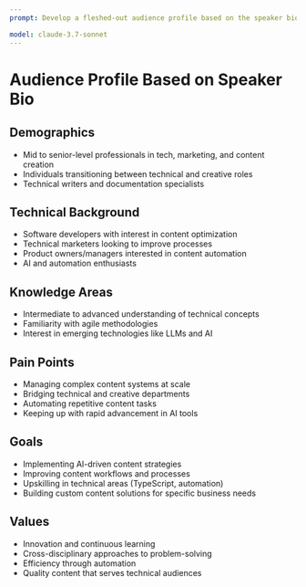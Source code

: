 ```yaml
---
prompt: Develop a fleshed-out audience profile based on the speaker bio @bio.md.

model: claude-3.7-sonnet
---
```



# Audience Profile Based on Speaker Bio

## Demographics
- Mid to senior-level professionals in tech, marketing, and content creation
- Individuals transitioning between technical and creative roles
- Technical writers and documentation specialists

## Technical Background
- Software developers with interest in content optimization
- Technical marketers looking to improve processes
- Product owners/managers interested in content automation
- AI and automation enthusiasts

## Knowledge Areas
- Intermediate to advanced understanding of technical concepts
- Familiarity with agile methodologies
- Interest in emerging technologies like LLMs and AI

## Pain Points
- Managing complex content systems at scale
- Bridging technical and creative departments
- Automating repetitive content tasks
- Keeping up with rapid advancement in AI tools

## Goals
- Implementing AI-driven content strategies
- Improving content workflows and processes
- Upskilling in technical areas (TypeScript, automation)
- Building custom content solutions for specific business needs

## Values
- Innovation and continuous learning
- Cross-disciplinary approaches to problem-solving
- Efficiency through automation
- Quality content that serves technical audiences
